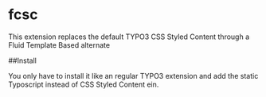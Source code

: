 fcsc
====

This extension replaces the default TYPO3 CSS Styled Content through a Fluid Template Based alternate

##Install

You only have to install it like an regular TYPO3 extension and add the static Typoscript instead of CSS Styled Content ein.
